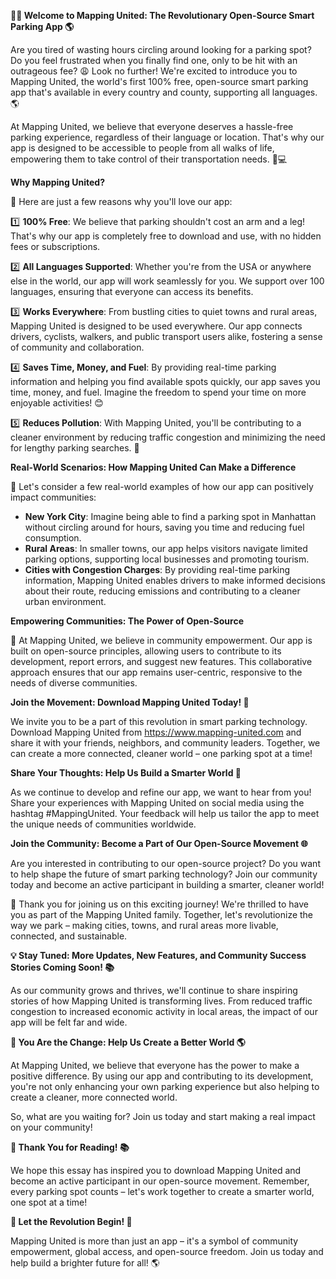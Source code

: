 **🚗💡 Welcome to Mapping United: The Revolutionary Open-Source Smart Parking App 🌎**

Are you tired of wasting hours circling around looking for a parking spot? Do you feel frustrated when you finally find one, only to be hit with an outrageous fee? 😩 Look no further! We're excited to introduce you to Mapping United, the world's first 100% free, open-source smart parking app that's available in every country and county, supporting all languages. 🌎

At Mapping United, we believe that everyone deserves a hassle-free parking experience, regardless of their language or location. That's why our app is designed to be accessible to people from all walks of life, empowering them to take control of their transportation needs. 🚗💻

**Why Mapping United?**

🤔 Here are just a few reasons why you'll love our app:

1️⃣ **100% Free**: We believe that parking shouldn't cost an arm and a leg! That's why our app is completely free to download and use, with no hidden fees or subscriptions.

2️⃣ **All Languages Supported**: Whether you're from the USA or anywhere else in the world, our app will work seamlessly for you. We support over 100 languages, ensuring that everyone can access its benefits.

3️⃣ **Works Everywhere**: From bustling cities to quiet towns and rural areas, Mapping United is designed to be used everywhere. Our app connects drivers, cyclists, walkers, and public transport users alike, fostering a sense of community and collaboration.

4️⃣ **Saves Time, Money, and Fuel**: By providing real-time parking information and helping you find available spots quickly, our app saves you time, money, and fuel. Imagine the freedom to spend your time on more enjoyable activities! 😊

5️⃣ **Reduces Pollution**: With Mapping United, you'll be contributing to a cleaner environment by reducing traffic congestion and minimizing the need for lengthy parking searches. 🌱

**Real-World Scenarios: How Mapping United Can Make a Difference**

🚗 Let's consider a few real-world examples of how our app can positively impact communities:

* **New York City**: Imagine being able to find a parking spot in Manhattan without circling around for hours, saving you time and reducing fuel consumption.
* **Rural Areas**: In smaller towns, our app helps visitors navigate limited parking options, supporting local businesses and promoting tourism.
* **Cities with Congestion Charges**: By providing real-time parking information, Mapping United enables drivers to make informed decisions about their route, reducing emissions and contributing to a cleaner urban environment.

**Empowering Communities: The Power of Open-Source**

🌟 At Mapping United, we believe in community empowerment. Our app is built on open-source principles, allowing users to contribute to its development, report errors, and suggest new features. This collaborative approach ensures that our app remains user-centric, responsive to the needs of diverse communities.

**Join the Movement: Download Mapping United Today! 📲**

We invite you to be a part of this revolution in smart parking technology. Download Mapping United from https://www.mapping-united.com and share it with your friends, neighbors, and community leaders. Together, we can create a more connected, cleaner world – one parking spot at a time!

**Share Your Thoughts: Help Us Build a Smarter World 🤝**

As we continue to develop and refine our app, we want to hear from you! Share your experiences with Mapping United on social media using the hashtag #MappingUnited. Your feedback will help us tailor the app to meet the unique needs of communities worldwide.

**Join the Community: Become a Part of Our Open-Source Movement 🌐**

Are you interested in contributing to our open-source project? Do you want to help shape the future of smart parking technology? Join our community today and become an active participant in building a smarter, cleaner world!

👋 Thank you for joining us on this exciting journey! We're thrilled to have you as part of the Mapping United family. Together, let's revolutionize the way we park – making cities, towns, and rural areas more livable, connected, and sustainable.

**💡 Stay Tuned: More Updates, New Features, and Community Success Stories Coming Soon! 📚**

As our community grows and thrives, we'll continue to share inspiring stories of how Mapping United is transforming lives. From reduced traffic congestion to increased economic activity in local areas, the impact of our app will be felt far and wide.

**🌟 You Are the Change: Help Us Create a Better World 🌎**

At Mapping United, we believe that everyone has the power to make a positive difference. By using our app and contributing to its development, you're not only enhancing your own parking experience but also helping to create a cleaner, more connected world.

So, what are you waiting for? Join us today and start making a real impact on your community!

**💖 Thank You for Reading! 📚**

We hope this essay has inspired you to download Mapping United and become an active participant in our open-source movement. Remember, every parking spot counts – let's work together to create a smarter world, one spot at a time!

**🌟 Let the Revolution Begin! 💪**

Mapping United is more than just an app – it's a symbol of community empowerment, global access, and open-source freedom. Join us today and help build a brighter future for all! 🌎